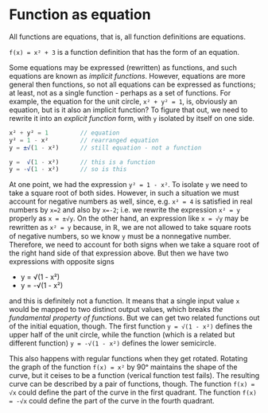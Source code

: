 # Function as equation

All functions are equations, that is, all function definitions are equations.

`f(x) = x² + 3` is a function definition that has the form of an equation.

Some equations may be expressed (rewritten) as functions, and such equations are known as *implicit functions*. However, equations are more general then functions, so not all equations can be expressed as functions; at least, not as a single function - perhaps as a set of functions. For example, the equation for the unit circle, `x² + y² = 1`, is, obviously an equation, but is it also an implicit function? To figure that out, we need to rewrite it into an *explicit function* form, with `y` isolated by itself on one side.

```js
x² + y² = 1         // equation
y² = 1 - x²         // rearranged equation
y = ±√(1 - x²)      // still equation - not a function

y =  √(1 - x²)      // this is a function
y = -√(1 - x²)      // so is this
```

At one point, we had the expression `y² = 1 - x²`. To isolate `y` we need to take a square root of both sides. However, in such a situation we must account for negative numbers as well, since, e.g. `x² = 4` is satisfied in real numbers by `x=2` and also by `x=-2`; i.e. we rewrite the expression `x² = y` properly as `x = ±√y`. On the other hand, an expression like `x = √y` may be rewritten as `x² = y` because, in ℝ, we are not allowed to take square roots of negative numbers, so we know `y` must be a nonnegative number. Therefore, we need to account for both signs when we take a square root of the right hand side of that expression above. But then we have two expressions with opposite signs
- y = √(1 - x²)
- y = -√(1 - x²)

and this is definitely not a function. It means that a single input value `x` would be mapped to two distinct output values, which breaks *the fundamental property of functions*. But we can get two related functions out of the initial equation, though. The first function `y = √(1 - x²)` defines the upper half of the unit circle, while the function (which is a related but different function) `y = -√(1 - x²)` defines the lower semicircle.

This also happens with regular functions when they get rotated. Rotating the graph of the function `f(x) = x²` by 90ᵒ maintains the shape of the curve, but it ceises to be a function (verical function test fails). The resulting curve can be described by a pair of functions, though. The function `f(x) = √x` could define the part of the curve in the first quadrant. The function `f(x) = -√x` could define the part of the curve in the fourth quadrant.
